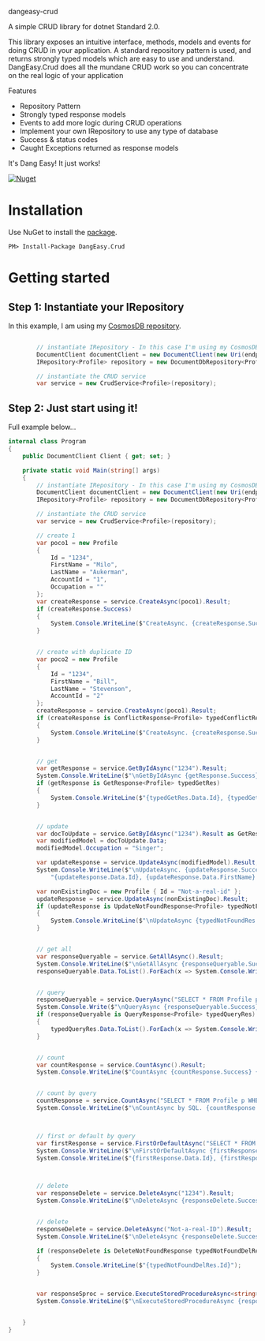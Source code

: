 dangeasy-crud

A simple CRUD library for dotnet Standard 2.0. 

This library exposes an intuitive interface, methods, models and events for doing CRUD in your application. A standard repository pattern is used, and returns strongly typed models which are easy to use and understand. DangEasy.Crud does all the mundane CRUD work so you can concentrate on the real logic of your application


Features
- Repository Pattern
- Strongly typed response models
- Events to add more logic during CRUD operations
- Implement your own IRepository to use any type of database
- Success & status codes
- Caught Exceptions returned as response models

It's Dang Easy! It just works!


[![Nuget](https://img.shields.io/badge/nuget-0.1.0-blue.svg?maxAge=3600)](https://www.nuget.org/packages/DangEasy.Crud)


# Installation

Use NuGet to install the [package](https://www.nuget.org/packages/DangEasy.Crud/).

```
PM> Install-Package DangEasy.Crud
```

# Getting started

## Step 1: Instantiate your IRepository

In this example, I am using my [CosmosDB repository](https://www.nuget.org/packages/DangEasy.CosmosDb.Repository/).

```csharp

		// instantiate IRepository - In this case I'm using my CosmosDB repository 
        DocumentClient documentClient = new DocumentClient(new Uri(endpointUrl), authorizationKey);
        IRepository<Profile> repository = new DocumentDbRepository<Profile>(documentClient, databaseName, collectionName);

        // instantiate the CRUD service
        var service = new CrudService<Profile>(repository);
```


## Step 2: Just start using it!

Full example below...


```csharp
internal class Program
{
    public DocumentClient Client { get; set; }

	private static void Main(string[] args)
	{		
		// instantiate IRepository - In this case I'm using my CosmosDB repository
        DocumentClient documentClient = new DocumentClient(new Uri(endpointUrl), authorizationKey);
        IRepository<Profile> repository = new DocumentDbRepository<Profile>(documentClient, databaseName, collectionName);

        // instantiate the CRUD service
        var service = new CrudService<Profile>(repository);

        // create 1
        var poco1 = new Profile
        {
            Id = "1234",
            FirstName = "Milo",
            LastName = "Aukerman",
            AccountId = "1",
            Occupation = ""
        };
        var createResponse = service.CreateAsync(poco1).Result;
        if (createResponse.Success)
        {
            System.Console.WriteLine($"CreateAsync. {createResponse.Success} {createResponse.StatusCode} {createResponse.Data.Id}");
        }


        // create with duplicate ID
        var poco2 = new Profile
        {
            Id = "1234",
            FirstName = "Bill",
            LastName = "Stevenson",
            AccountId = "2"
        };
        createResponse = service.CreateAsync(poco1).Result;
        if (createResponse is ConflictResponse<Profile> typedConflictRes)
        {
            System.Console.WriteLine($"CreateAsync. {createResponse.Success} {createResponse.StatusCode} {typedConflictRes.Id}");
        }


        // get
        var getResponse = service.GetByIdAsync("1234").Result;
        System.Console.WriteLine($"\nGetByIdAsync {getResponse.Success} {getResponse.StatusCode}.");
        if (getResponse is GetResponse<Profile> typedGetRes)
        {
            System.Console.WriteLine($"{typedGetRes.Data.Id}, {typedGetRes.Data.FirstName} {typedGetRes.Data.LastName}");
        }


        // update
        var docToUpdate = service.GetByIdAsync("1234").Result as GetResponse<Profile>;
        var modifiedModel = docToUpdate.Data;
        modifiedModel.Occupation = "Singer";

        var updateResponse = service.UpdateAsync(modifiedModel).Result;
        System.Console.WriteLine($"\nUpdateAsync. {updateResponse.Success} {updateResponse.StatusCode} " +
            "{updateResponse.Data.Id}, {updateResponse.Data.FirstName} {updateResponse.Data.LastName}, {updateResponse.Data.Occupation}");

        var nonExistingDoc = new Profile { Id = "Not-a-real-id" };
        updateResponse = service.UpdateAsync(nonExistingDoc).Result;
        if (updateResponse is UpdateNotFoundResponse<Profile> typedNotFoundRes)
        {
            System.Console.WriteLine($"\nUpdateAsync {typedNotFoundRes.Success} {typedNotFoundRes.StatusCode} - {typedNotFoundRes.Id}");
        }


        // get all
        var responseQueryable = service.GetAllAsync().Result;
        System.Console.WriteLine($"\nGetAllAsync {responseQueryable.Success} {responseQueryable.StatusCode}");
        responseQueryable.Data.ToList().ForEach(x => System.Console.WriteLine($"{x.Id}, {x.FirstName} {x.LastName}"));


        // query 
        responseQueryable = service.QueryAsync("SELECT * FROM Profile p WHERE p.firstName = 'Milo'").Result;
        System.Console.Write($"\nQueryAsync {responseQueryable.Success} {responseQueryable.StatusCode}");
        if (responseQueryable is QueryResponse<Profile> typedQueryRes)
        {
            typedQueryRes.Data.ToList().ForEach(x => System.Console.WriteLine($"{x.Id}, {x.FirstName} {x.LastName}"));
        }


        // count
        var countResponse = service.CountAsync().Result;
        System.Console.WriteLine($"CountAsync {countResponse.Success} {countResponse.StatusCode} - {countResponse.Count}");


        // count by query
        countResponse = service.CountAsync("SELECT * FROM Profile p WHERE p.firstName = 'Milo'").Result;
        System.Console.WriteLine($"\nCountAsync by SQL. {countResponse.Success} {countResponse.StatusCode} - {countResponse.Count}");



        // first or default by query
        var firstResponse = service.FirstOrDefaultAsync("SELECT * FROM Profile p WHERE p.firstName = 'Milo'").Result;
        System.Console.WriteLine($"\nFirstOrDefaultAsync {firstResponse.Success} {firstResponse.StatusCode}.");
        System.Console.WriteLine($"{firstResponse.Data.Id}, {firstResponse.Data.FirstName} {firstResponse.Data.LastName}");



        // delete 
        var responseDelete = service.DeleteAsync("1234").Result;
        System.Console.WriteLine($"\nDeleteAsync {responseDelete.Success} {responseDelete.StatusCode} - {responseDelete.Id}");


        // delete 
        responseDelete = service.DeleteAsync("Not-a-real-ID").Result;
        System.Console.WriteLine($"\nDeleteAsync {responseDelete.Success} {responseDelete.StatusCode} - {responseDelete.Id}");

        if (responseDelete is DeleteNotFoundResponse typedNotFoundDelRes)
        {
            System.Console.WriteLine($"{typedNotFoundDelRes.Id}");
        }


        var responseSproc = service.ExecuteStoredProcedureAsync<string>("my_sproc", "Milo").Result;
        System.Console.WriteLine($"\nExecuteStoredProcedureAsync {responseSproc.Success} {responseSproc.StatusCode} - {responseSproc.Data}");


	}
}    
```